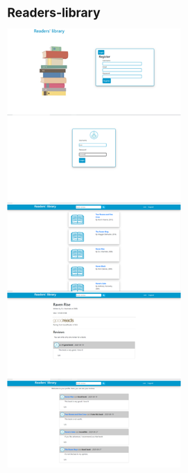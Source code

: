 # Readers-library

<img src="photos/Καταγραφή.PNG" width="400" height="200">

<img src="photos/2.PNG" width="400" height="200">

<img src="photos/3.PNG" width="400" height="200">

<img src="photos/4.PNG" width="400" height="200">

<img src="photos/5.PNG" width="400" height="200">
